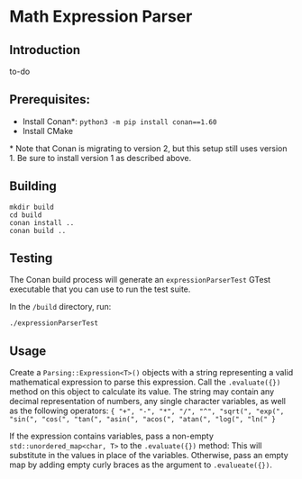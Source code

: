 # Math Expression Parser

## Introduction 
to-do

## Prerequisites:
- Install Conan*: `python3 -m pip install conan==1.60`
- Install CMake

\* Note that Conan is migrating to version 2, but this setup still uses version 1. Be sure to install version 1 as described above. 

## Building
```
mkdir build
cd build
conan install ..
conan build ..
```

## Testing 
The Conan build process will generate an `expressionParserTest` GTest executable that you can use to run the test suite. 

In the `/build` directory, run: 

```
./expressionParserTest
```
## Usage

Create a `Parsing::Expression<T>()` objects with a string representing a valid mathematical expression to parse this expression. Call the `.evaluate({})` method on this object to calculate its value. The string may contain any decimal representation of numbers, any single character variables, as well as the following operators:
`{
        "+",
        "-",
        "*",
        "/",
        "^",
        "sqrt(",
        "exp(",
        "sin(",
        "cos(",
        "tan(",
        "asin(",
        "acos(",
        "atan(",
        "log(",
        "ln("
}`

If the expression contains variables, pass a non-empty `std::unordered_map<char, T>` to the `.evaluate({})` method: This will substitute in the values in place of the variables. Otherwise, pass an empty map by adding empty curly braces as the argument to `.evalueate({})`.
